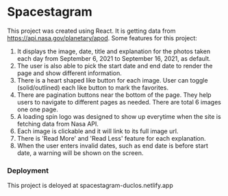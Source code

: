# Spacestagram

This project was created using React. It is getting data from https://api.nasa.gov/planetary/apod. 
Some features for this project:
1. It displays the image, date, title and explanation for the photos taken each day from September 6, 2021 to September 16, 2021, as default.
2. The user is also able to pick the start date and end date to render the page and show different information.
3. There is a heart shaped like button for each image. User can toggle (solid/outlined) each like button to mark the favorites. 
4. There are pagination buttons near the bottom of the page. They help users to navigate to different pages as needed. There are total 6 images one one page.
5. A loading spin logo was designed to show up everytime when the site is fetching data from Nasa API. 
6. Each image is clickable and it will link to its full image url. 
7. There is 'Read More' and 'Read Less' feature for each explanation. 
8. When the user enters invalid dates, such as end date is before start date, a warning will be shown on the screen. 

### Deployment
This project is deloyed at spacestagram-duclos.netlify.app



